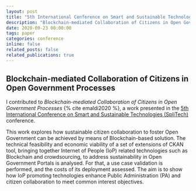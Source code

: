 ```yaml
---
layout: post
title: "5th International Conference on Smart and Sustainable Technologies (SpliTech)"
description: "Blockchain-mediated Collaboration of Citizens in Open Government Processes"
date: 2020-09-23 00:00:00
tags: paper
categories: conference
inline: false
related_posts: false
related_publications: true
---
```


## Blockchain-mediated Collaboration of Citizens in Open Government Processes

I contributed to *Blockchain-mediated Collaboration of Citizens in Open Government Processes* {% cite emaldi2020 %}, a work presented in the [5th International Conference on Smart and Sustainable Technologies (SpliTech)](https://2020.splitech.org/) conference.

This work explores how sustainable citizen collaboration to foster Open Government can be achieved by means of Blockchain-based solution. The technical feasibility and economic viability of a set of extensions of CKAN tool, bringing together Internet of People (IoP) related technologies such as Blockchain and crowdsourcing, to address sustainability in Open Government Portals is analysed. For that, a use case validation is performed, and the costs of its deployment assessed. The aim is to show how IoP promoting technologies enhance Public Administration (PA) and citizen collaboration to meet common interest objectives.